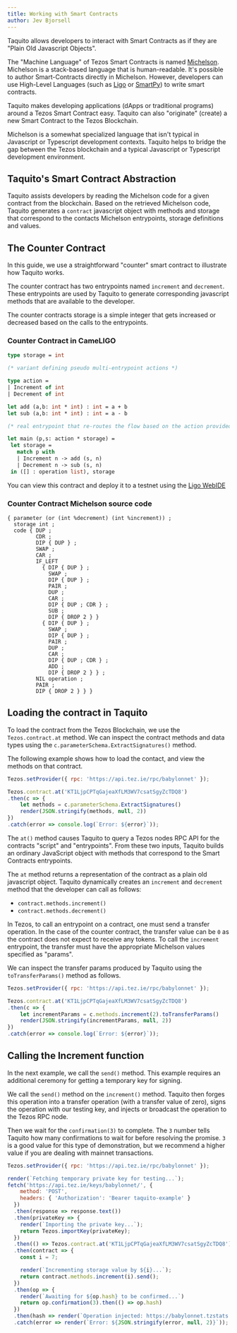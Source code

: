 ```yaml
---
title: Working with Smart Contracts
author: Jev Bjorsell
---
```


Taquito allows developers to interact with Smart Contracts as if they are "Plain Old Javascript Objects".

The "Machine Language" of Tezos Smart Contracts is named [Michelson][3]. Michelson is a stack-based language that is human-readable. It's possible to author Smart-Contracts directly in Michelson. However, developers can use High-Level Languages (such as [Ligo][0] or [SmartPy][1]) to write smart contracts.

Taquito makes developing applications (dApps or traditional programs) around a Tezos Smart Contract easy. Taquito can also "originate" (create) a new Smart Contract to the Tezos Blockchain.

Michelson is a somewhat specialized language that isn't typical in Javascript or Typescript development contexts. Taquito helps to bridge the gap between the Tezos blockchain and a typical Javascript or Typescript development environment.

## Taquito's Smart Contract Abstraction

Taquito assists developers by reading the Michelson code for a given contract from the blockchain. Based on the retrieved Michelson code, Taquito generates a `contract` javascript object with methods and storage that correspond to the contacts Michelson entrypoints, storage definitions and values.

## The Counter Contract

In this guide, we use a straightforward "counter" smart contract to illustrate how Taquito works.

The counter contract has two entrypoints named `increment` and `decrement`.  These entrypoints are used by Taquito to generate corresponding javascript methods that are available to the developer.

The counter contracts storage is a simple integer that gets increased or decreased based on the calls to the entrypoints.

### Counter Contract in CameLIGO

```ocaml
type storage = int

(* variant defining pseudo multi-entrypoint actions *)

type action =
| Increment of int
| Decrement of int

let add (a,b: int * int) : int = a + b
let sub (a,b: int * int) : int = a - b

(* real entrypoint that re-routes the flow based on the action provided *)

let main (p,s: action * storage) =
 let storage =
   match p with
   | Increment n -> add (s, n)
   | Decrement n -> sub (s, n)
 in ([] : operation list), storage

```

You can view this contract and deploy it to a testnet using the [Ligo WebIDE][2]

### Counter Contract Michelson source code

```
{ parameter (or (int %decrement) (int %increment)) ;
  storage int ;
  code { DUP ;
         CDR ;
         DIP { DUP } ;
         SWAP ;
         CAR ;
         IF_LEFT
           { DIP { DUP } ;
             SWAP ;
             DIP { DUP } ;
             PAIR ;
             DUP ;
             CAR ;
             DIP { DUP ; CDR } ;
             SUB ;
             DIP { DROP 2 } }
           { DIP { DUP } ;
             SWAP ;
             DIP { DUP } ;
             PAIR ;
             DUP ;
             CAR ;
             DIP { DUP ; CDR } ;
             ADD ;
             DIP { DROP 2 } } ;
         NIL operation ;
         PAIR ;
         DIP { DROP 2 } } }
```

## Loading the contract in Taquito

To load the contract from the Tezos Blockchain, we use the `Tezos.contract.at` method.
We can inspect the contract methods and data types using the `c.parameterSchema.ExtractSignatures()` method.

The following example shows how to load the contact, and view the methods on that contract.

```js live noInline
Tezos.setProvider({ rpc: 'https://api.tez.ie/rpc/babylonnet' });

Tezos.contract.at('KT1LjpCPTqGajeaXfLM3WV7csatSgyZcTDQ8')
.then(c => {
    let methods = c.parameterSchema.ExtractSignatures()
    render(JSON.stringify(methods, null, 2))
})
.catch(error => console.log(`Error: ${error}`));
```

The `at()` method causes Taquito to query a Tezos nodes RPC API for the contracts "script" and "entrypoints". From these two inputs, Taquito builds an ordinary JavaScript object with methods that correspond to the Smart Contracts entrypoints. 

The `at` method returns a representation of the contract as a plain old javascript object. Taquito dynamically creates an `increment` and `decrement` method that the developer can call as follows:

* `contract.methods.increment()`
* `contract.methods.decrement()`

In Tezos, to call an entrypoint on a contract, one must send a transfer operation. In the case of the counter contract, the transfer value can be `0` as the contract does not expect to receive any tokens. To call the `increment` entrypoint, the transfer must have the appropriate Michelson values specified as "params".

We can inspect the transfer params produced by Taquito using the `toTransferParams()` method as follows.

```js live noInline
Tezos.setProvider({ rpc: 'https://api.tez.ie/rpc/babylonnet' });

Tezos.contract.at('KT1LjpCPTqGajeaXfLM3WV7csatSgyZcTDQ8')
.then(c => {
    let incrementParams = c.methods.increment(2).toTransferParams()
    render(JSON.stringify(incrementParams, null, 2))
})
.catch(error => console.log(`Error: ${error}`));
```

## Calling the Increment function

In the next example, we call the `send()` method. This example requires an additional ceremony for getting a temporary key for signing.

We call the `send()` method on the `increment()` method. Taquito then forges this operation into a transfer operation (with a transfer value of zero), signs the operation with our testing key, and injects or broadcast the operation to the Tezos RPC node.

Then we wait for the `confirmation(3)` to complete. The `3` number tells Taquito how many confirmations to wait for before resolving the promise. `3` is a good value for this type of demonstration, but we recommend a higher value if you are dealing with mainnet transactions.

```js live noInline
Tezos.setProvider({ rpc: 'https://api.tez.ie/rpc/babylonnet' });

render(`Fetching temporary private key for testing...`);
fetch('https://api.tez.ie/keys/babylonnet/', {
    method: 'POST',
    headers: { 'Authorization': 'Bearer taquito-example' }
  })
  .then(response => response.text())
  .then(privateKey => {
    render(`Importing the private key...`);
    return Tezos.importKey(privateKey);
  })
  .then(() => Tezos.contract.at('KT1LjpCPTqGajeaXfLM3WV7csatSgyZcTDQ8'))
  .then(contract => {
    const i = 7;

    render(`Incrementing storage value by ${i}...`);
    return contract.methods.increment(i).send();
  })
  .then(op => {
    render(`Awaiting for ${op.hash} to be confirmed...`)
    return op.confirmation(3).then(() => op.hash)
  })
  .then(hash => render(`Operation injected: https://babylonnet.tzstats.com/${hash}`))
  .catch(error => render(`Error: ${JSON.stringify(error, null, 2)}`));
```

[0]: https://ligolang.org/
[1]: https://smartpy.io/
[2]: https://ide.ligolang.org/p/839HdMaflPsQSA6k1Ce0Wg
[3]: https://tezos.gitlab.io/whitedoc/michelson.html